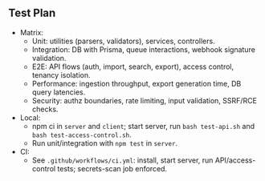 ## Test Plan

- Matrix:
  - Unit: utilities (parsers, validators), services, controllers.
  - Integration: DB with Prisma, queue interactions, webhook signature validation.
  - E2E: API flows (auth, import, search, export), access control, tenancy isolation.
  - Performance: ingestion throughput, export generation time, DB query latencies.
  - Security: authz boundaries, rate limiting, input validation, SSRF/RCE checks.
- Local:
  - npm ci in `server` and `client`; start server, run `bash test-api.sh` and `bash test-access-control.sh`.
  - Run unit/integration with `npm test` in `server`.
- CI:
  - See `.github/workflows/ci.yml`: install, start server, run API/access-control tests; secrets-scan job enforced.